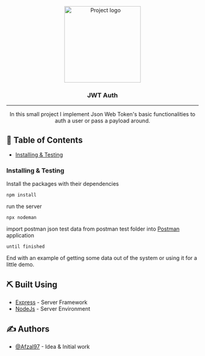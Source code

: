 <p align="center">
  <a href="https://github.com/afzal97/AuthJWT" rel="noopener">
 <img width=200px height=200px src="https://i.imgur.com/6wj0hh6.jpg" alt="Project logo"></a>
</p>

<h3 align="center">JWT Auth</h3>

<div align="center">
</div>

---

<p align="center"> In this small project I implement Json Web Token's basic functionalities to auth a user or pass a payload around.
    <br> 
</p>

## 📝 Table of Contents

- [Installing & Testing](#Installing)

### Installing & Testing

Install the packages with their dependencies

```
npm install
```

run the server

```
npx nodeman
```

import postman json test data from postman test folder into <a href="https://www.getpostman.com/">Postman</a> application 

```
until finished
```

End with an example of getting some data out of the system or using it for a little demo.

## ⛏️ Built Using <a name = "built_using"></a>
- [Express](https://expressjs.com/) - Server Framework
- [NodeJs](https://nodejs.org/en/) - Server Environment

## ✍️ Authors <a name = "authors"></a>

- [@Afzal97](https://github.com/kylelobo) - Idea & Initial work
